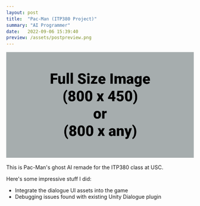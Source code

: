 ```yaml
---
layout: post
title:  "Pac-Man (ITP380 Project)"
summary: "AI Programmer"
date:   2022-09-06 15:39:40
preview: /assets/postpreview.png
---
```


![Picture 1](/assets/fullsize.png)

This is Pac-Man's ghost AI remade for the ITP380 class at USC.

Here's some impressive stuff I did:
* Integrate the dialogue UI assets into the game
* Debugging issues found with existing Unity Dialogue plugin
